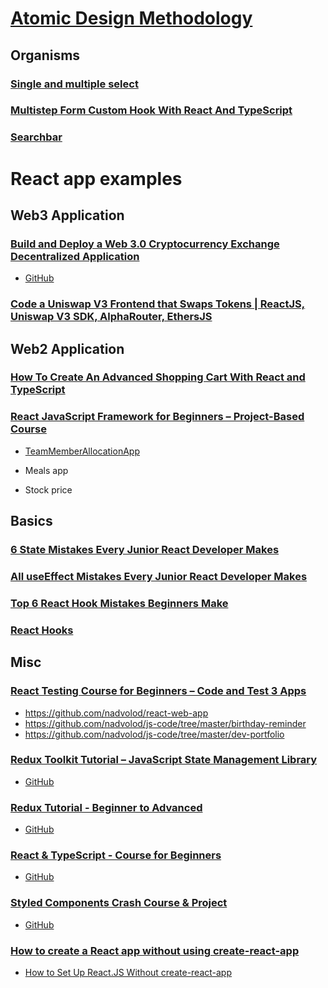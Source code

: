 # [Atomic Design Methodology](https://atomicdesign.bradfrost.com/chapter-2/)

## Organisms

### [Single and multiple select](https://youtu.be/bAJlYgeovlg)

### [Multistep Form Custom Hook With React And TypeScript](https://youtu.be/uDCBSnWkuH0)

### [Searchbar](https://youtu.be/E1cklb4aeXA)

# React app examples

## Web3 Application

### [Build and Deploy a Web 3.0 Cryptocurrency Exchange Decentralized Application](https://youtu.be/Y89q6T1r1Yg)

- [GitHub](https://github.com/adrianhajdin/project_web3_uniswap)

### [Code a Uniswap V3 Frontend that Swaps Tokens | ReactJS, Uniswap V3 SDK, AlphaRouter, EthersJS](https://youtu.be/IZb6A_UPUqk)


## Web2 Application

### [How To Create An Advanced Shopping Cart With React and TypeScript](https://youtu.be/lATafp15HWA)

### [React JavaScript Framework for Beginners – Project-Based Course](https://youtu.be/u6gSSpfsoOQ)

- [TeamMemberAllocationApp](https://github.com/GavinLonDigital/TeamMemberAllocationApp)

- Meals app

- Stock price


## Basics

### [6 State Mistakes Every Junior React Developer Makes](https://youtu.be/Fhu5cu864ag)

### [All useEffect Mistakes Every Junior React Developer Makes](https://youtu.be/QQYeipc_cik)

### [Top 6 React Hook Mistakes Beginners Make](https://youtu.be/GGo3MVBFr1A)

### [React Hooks](https://www.youtube.com/playlist?list=PLZlA0Gpn_vH8EtggFGERCwMY5u5hOjf-h)


## Misc

### [React Testing Course for Beginners – Code and Test 3 Apps](https://youtu.be/8vfQ6SWBZ-U)

- https://github.com/nadvolod/react-web-app
- https://github.com/nadvolod/js-code/tree/master/birthday-reminder
- https://github.com/nadvolod/js-code/tree/master/dev-portfolio

### [Redux Toolkit Tutorial – JavaScript State Management Library](https://youtu.be/bbkBuqC1rU4)

- [GitHub](https://github.com/john-smilga/redux-toolkit-tutorial)

### [Redux Tutorial - Beginner to Advanced](https://youtu.be/zrs7u6bdbUw)

- [GitHub](https://github.com/Nikhilthadani/Redux-Shopping-Cart-App)

### [React & TypeScript - Course for Beginners](https://youtu.be/FJDVKeh7RJI)

- [GitHub](https://github.com/piyush-eon/react-typescript-taskify)

### [Styled Components Crash Course & Project](https://youtu.be/02zO0hZmwnw)

- [GitHub](https://github.com/bradtraversy/huddle_styled_components)

### [How to create a React app without using create-react-app](https://dev.to/ivadyhabimana/how-to-create-a-react-app-without-using-create-react-app-a-step-by-step-guide-30nl)

- [How to Set Up React.JS Without create-react-app](https://www.youtube.com/watch?v=ddUqNwTpFyM)

